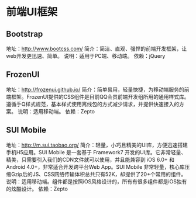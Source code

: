 # 前端UI框架

## Bootstrap
地址：http://www.bootcss.com/
简介：简洁、直观、强悍的前端开发框架，让web开发更迅速、简单。
说明：适用于PC端、移动端。
依赖：jQuery

## FrozenUI
地址：http://frozenui.github.io/
简介：简单易用，轻量快捷，为移动端服务的前端框架。FrozenUI提供的CSS组件是目前QQ会员前端开发组所用的通用样式库。遵循手Q样式规范，基本样式使用离线包的方式减少请求，并提供快速接入的方案。
说明：适用移动端。
依赖：Zepto

## SUI Mobile
地址：http://m.sui.taobao.org/
简介：轻量，小巧且精美的UI库，方便迅速搭建手机H5应用。SUI Mobile 是一套基于 Framework7 开发的UI库。它非常轻量、精美，只需要引入我们的CDN文件就可以使用，并且能兼容到 iOS 6.0+ 和 Android 4.0+，非常适合开发跨平台Web App。SUI Mobile 非常轻量，核心库压缩Gzip后的JS、CSS网络传输体积总共只有52K，却提供了20+个常用的组件。
说明：适用移动端。组件都是按照iOS风格设计的，所有有很多组件都是iOS独有的炫酷设计。
依赖：Zepto